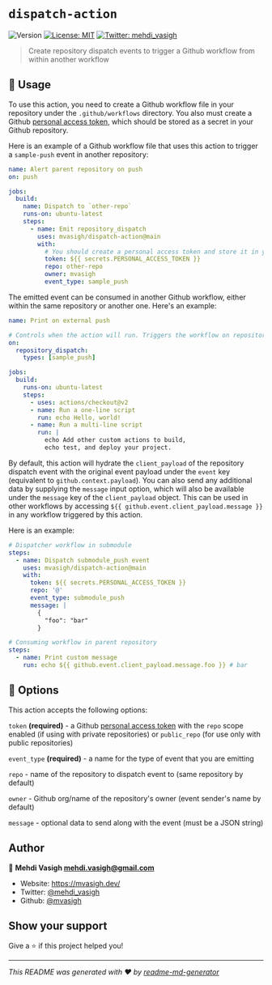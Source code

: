 # `dispatch-action`

![Version](https://img.shields.io/badge/version-1.1.6-blue.svg?cacheSeconds=2592000)
[![License: MIT](https://img.shields.io/badge/License-MIT-yellow.svg)](#)
[![Twitter: mehdi_vasigh](https://img.shields.io/twitter/follow/mehdi_vasigh.svg?style=social)](https://twitter.com/mehdi_vasigh)

> Create repository dispatch events to trigger a Github workflow from within another workflow

## 🚀 Usage

To use this action, you need to create a Github workflow file in your repository under the `.github/workflows` directory. You also must create a Github [personal access token](https://help.github.com/en/github/authenticating-to-github/creating-a-personal-access-token-for-the-command-line), which should be stored as a secret in your Github repository.

Here is an example of a Github workflow file that uses this action to trigger a `sample-push` event in another repository:

```yaml
name: Alert parent repository on push
on: push

jobs:
  build:
    name: Dispatch to `other-repo`
    runs-on: ubuntu-latest
    steps:
      - name: Emit repository_dispatch
        uses: mvasigh/dispatch-action@main
        with:
          # You should create a personal access token and store it in your repository
          token: ${{ secrets.PERSONAL_ACCESS_TOKEN }}
          repo: other-repo
          owner: mvasigh
          event_type: sample_push
```

The emitted event can be consumed in another Github workflow, either within the same repository or another one. Here's an example:

```yaml
name: Print on external push

# Controls when the action will run. Triggers the workflow on repository_dispatch and filters by type of event (i.e. `event_type`)
on:
  repository_dispatch:
    types: [sample_push]

jobs:
  build:
    runs-on: ubuntu-latest
    steps:
      - uses: actions/checkout@v2
      - name: Run a one-line script
        run: echo Hello, world!
      - name: Run a multi-line script
        run: |
          echo Add other custom actions to build,
          echo test, and deploy your project.
```

By default, this action will hydrate the `client_payload` of the repository dispatch event with the original event payload under the `event` key (equivalent to `github.context.payload`). You can also send any additional data by supplying the `message` input option, which will also be available under the `message` key of the `client_payload` object. This can be used in other workflows by accessing `${{ github.event.client_payload.message }}` in any workflow triggered by this action.

Here is an example:

```yaml
# Dispatcher workflow in submodule
steps:
  - name: Dispatch submodule_push event
    uses: mvasigh/dispatch-action@main
    with:
      token: ${{ secrets.PERSONAL_ACCESS_TOKEN }}
      repo: '@'
      event_type: submodule_push
      message: |
        {
          "foo": "bar"
        }
```

```yaml
# Consuming workflow in parent repository
steps:
  - name: Print custom message
    run: echo ${{ github.event.client_payload.message.foo }} # bar
```

## 📝 Options

This action accepts the following options:

`token` **(required)** - a Github [personal access token](https://help.github.com/en/github/authenticating-to-github/creating-a-personal-access-token-for-the-command-line) with the `repo` scope enabled (if using with private repositories) or `public_repo` (for use only with public repositories)

`event_type` **(required)** - a name for the type of event that you are emitting

`repo` - name of the repository to dispatch event to (same repository by default)

`owner` - Github org/name of the repository's owner (event sender's name by default)

`message` - optional data to send along with the event (must be a JSON string)

## Author

👤 **Mehdi Vasigh <mehdi.vasigh@gmail.com>**

- Website: https://mvasigh.dev/
- Twitter: [@mehdi_vasigh](https://twitter.com/mehdi_vasigh)
- Github: [@mvasigh](https://github.com/mvasigh)

## Show your support

Give a ⭐️ if this project helped you!

---

_This README was generated with ❤️ by [readme-md-generator](https://github.com/kefranabg/readme-md-generator)_
